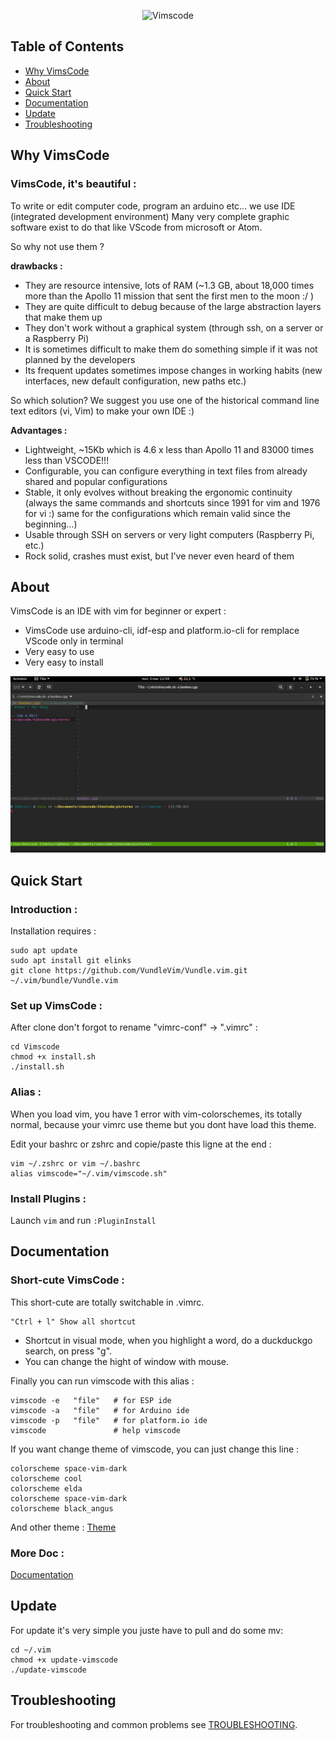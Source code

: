
<div align="center">

![Vimscode](https://git.cohabit.fr/bastien/VimsCode/raw/branch/master/pictures/vimscode.jpg)

</div>

## Table of Contents

- [Why VimsCode](#why-vimscode)
- [About](#about)
- [Quick Start](#quick-start)
- [Documentation](#documentation)
- [Update](#update)
- [Troubleshooting](#troubleshooting)

## Why VimsCode

### VimsCode, it's beautiful :

To write or edit computer code, program an arduino etc... we use IDE (integrated development environment)
Many very complete graphic software exist to do that like VScode from microsoft or Atom.

So why not use them ? 

**drawbacks :**

* They are resource intensive, lots of RAM (~1.3 GB, about 18,000 times more than the Apollo 11 mission that sent the first men to the moon :/ )
* They are quite difficult to debug because of the large abstraction layers that make them up
* They don't work without a graphical system (through ssh, on a server or a Raspberry Pi)
* It is sometimes difficult to make them do something simple if it was not planned by the developers
* Its frequent updates sometimes impose changes in working habits (new interfaces, new default configuration, new paths etc.)

So which solution? We suggest you use one of the historical command line text editors (vi, Vim) to make your own IDE :)

**Advantages :**

* Lightweight, ~15Kb which is 4.6 x less than Apollo 11 and 83000 times less than VSCODE!!!
* Configurable, you can configure everything in text files from already shared and popular configurations
* Stable, it only evolves without breaking the ergonomic continuity (always the same commands and shortcuts since 1991 for vim and 1976 for vi :) same for the configurations which remain valid since the beginning...)
* Usable through SSH on servers or very light computers (Raspberry Pi, etc.)
* Rock solid, crashes must exist, but I've never even heard of them

## About

VimsCode is an IDE with vim for beginner or expert :

* VimsCode use arduino-cli, idf-esp and platform.io-cli for remplace VScode only in terminal 
* Very easy to use 
* Very easy to install

![Example-picture](/pictures/image.png)

## Quick Start

### Introduction :

Installation requires : 
```
sudo apt update
sudo apt install git elinks
git clone https://github.com/VundleVim/Vundle.vim.git ~/.vim/bundle/Vundle.vim
```

### Set up VimsCode :


After clone don't forgot to rename "vimrc-conf" -> ".vimrc" :

```
cd Vimscode
chmod +x install.sh
./install.sh
```

### Alias :

When you load vim, you have 1 error with vim-colorschemes, its totally normal, because your vimrc use theme but you dont have load this theme.

Edit your bashrc or zshrc and copie/paste this ligne at the end :
```
vim ~/.zshrc or vim ~/.bashrc
alias vimscode="~/.vim/vimscode.sh" 
```

### Install Plugins :

Launch `vim` and run `:PluginInstall`

## Documentation

### Short-cute VimsCode :

This short-cute are totally switchable in .vimrc.

```
"Ctrl + l" Show all shortcut
```

* Shortcut in visual mode, when you highlight a word, do a duckduckgo search, on press "g".
* You can change the hight of window with mouse.

Finally you can run vimscode with this alias :
```
vimscode -e   "file"   # for ESP ide
vimscode -a   "file"   # for Arduino ide
vimscode -p   "file"   # for platform.io ide
vimscode               # help vimscode
```

If you want change theme of vimscode, you can just change this line :
```
colorscheme space-vim-dark
colorscheme cool
colorscheme elda
colorscheme space-vim-dark
colorscheme black_angus
```
And other theme : [Theme](https://github.com/flazz/vim-colorschemes/tree/master/colors)


### More Doc :

[Documentation](https://projets.cohabit.fr/redmine/projects/accueil/wiki/Documentation_IDE_Vim)

## Update

For update it's very simple you juste have to pull and do some mv:

```
cd ~/.vim
chmod +x update-vimscode
./update-vimscode
```

## Troubleshooting

For troubleshooting and common problems see [TROUBLESHOOTING](https://git.cohabit.fr/bastien/VimsCode/wiki/Troubleshooting).

